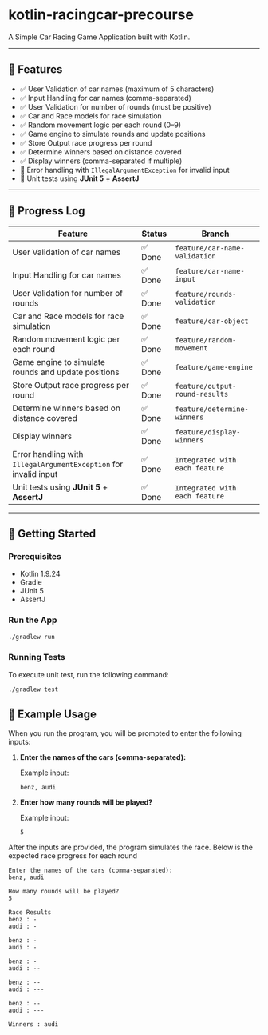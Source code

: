 # kotlin-racingcar-precourse

A Simple Car Racing Game Application built with Kotlin.

---

## 🔧 Features

- ✅ User Validation of car names (maximum of 5 characters)
- ✅ Input Handling for car names (comma-separated)
- ✅ User Validation for number of rounds (must be positive)
- ✅ Car and Race models for race simulation
- ✅ Random movement logic per each round (0–9)
- ✅ Game engine to simulate rounds and update positions
- ✅ Store Output race progress per round
- ✅ Determine winners based on distance covered
- ✅ Display winners (comma-separated if multiple)
- 🚧 Error handling with `IllegalArgumentException` for invalid input
- 🚧 Unit tests using **JUnit 5** + **AssertJ**

---

## 🔄 Progress Log

| Feature                                                          | Status  | Branch                         |
|------------------------------------------------------------------|---------|--------------------------------|
| User Validation of car names                                     | ✅ Done  | `feature/car-name-validation`  |
| Input Handling for car names                                     | ✅ Done  | `feature/car-name-input`       |
| User Validation for number of rounds                             | ✅ Done  | `feature/rounds-validation`    |
| Car and Race models for race simulation                          | ✅ Done  | `feature/car-object`           |
| Random movement logic per each round                             | ✅ Done  | `feature/random-movement`      |
| Game engine to simulate rounds and update positions              | ✅ Done  | `feature/game-engine`          |
| Store Output race progress per round                             | ✅ Done  | `feature/output-round-results` |
| Determine winners based on distance covered                      | ✅ Done  | `feature/determine-winners`    |
| Display winners                                                  | ✅ Done  | `feature/display-winners`      |
| Error handling with `IllegalArgumentException` for invalid input | ✅ Done  | `Integrated with each feature` |
| Unit tests using **JUnit 5** + **AssertJ**                       | ✅ Done  | `Integrated with each feature` |

---

## 🚀 Getting Started

### Prerequisites

- Kotlin 1.9.24
- Gradle
- JUnit 5
- AssertJ

### Run the App

```bash
./gradlew run
```

### Running Tests

To execute unit test, run the following command:

```bash
./gradlew test
```

## 🧩 Example Usage

When you run the program, you will be prompted to enter the following inputs:

1. **Enter the names of the cars (comma-separated):**

   Example input:

   ```text
   benz, audi

2. **Enter how many rounds will be played?**

   Example input:

   ```text
   5

After the inputs are provided, the program simulates the race. Below is the expected race progress for each round

    Enter the names of the cars (comma-separated):
    benz, audi
    
    How many rounds will be played?
    5
    
    Race Results
    benz : -
    audi : -
    
    benz : -
    audi : -
    
    benz : -
    audi : --
    
    benz : --
    audi : ---
    
    benz : --
    audi : ---
    
    Winners : audi